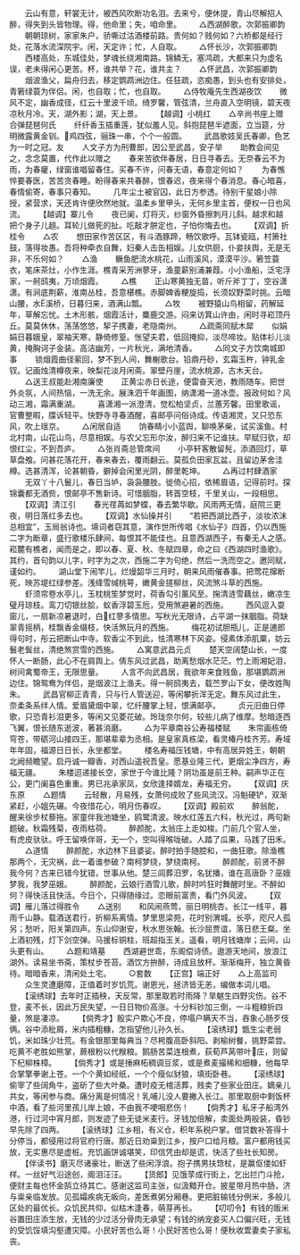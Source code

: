 <!-- { "loadSidebar": true } -->
　　云山有意，轩裳无计，被西风吹断功名泪。去来兮，便休提，青山尽解招人醉，得失到头皆物理。得，他命里；失，咱命里。
　　△西湖醉歌，次郭振卿韵
　　朝朝琼树，家家朱户，骄嘶过沽酒楼前路。贵何如？贱何如？六桥都是经行处，花落水流深院宇。闲，天定许；忙，人自取。
　　△怀长沙，次郭振卿韵
　　西楼高处，东城佳处，梦魂长绕湘南路。锦鳞无，塞鸿疏，大都来只为虚名误，老未得闲心更苦。杯，谁共举？花，谁共主？
　　△怀武昌，次郭振卿韵
　　烟波渔父，扁舟归去，移定鹦鹉洲边住。任狂疏，恣痴愚，到头也有安排处，青箬绿蓑为伴侣。闲，也自取；忙，也自取。
　　△侍牧庵先生西湖夜饮
　　微风不定，幽香成径，红云十里波千顷。绮罗馨，管弦清，兰舟直入空明镜，碧天夜凉秋月冷。天，湖外影；湖，天上景。
　　【越调】小桃红
　　△辛尚书座上赠合弹琵琶何氏
　　纤纤香玉插重莲，犹似羞人见。斜抱琵琶半遮面，立当筵，分明微露黄金钏。鸡四弦，骊珠一串，个个一般圆。
　　武昌歌妓吴氏春卿，色艺为一时之冠。友
　　人文子方为刑曹郎，因公至武昌，安子举
　　助教会间见之，念念莫置，代作此以赠之
　　春来苦欲伴春居，日日寻春去。无奈春云不为雨，为春癯，绿窗谁唱留春住。买春不许，问春无语，春意定何如？
　　为春憔悴要春医，苦苦贪春睡。盼得春来共春醉，恨春迟，夜来得个春消息。春心暗喜，春情偷寄，春事只春知。
　　几年尘土被官囚，此日方参透。待别干星娘小除授，紧营求，天还肯许便欣然地就。温柔乡里甲头，无何乡里主首，便权一日也风流。
　　【越调】寨儿令
　　夜已阑，灯将灭，纱窗外昏擦刺月儿斜。越求和越把个身子儿趄。耳轮儿做死的扯。吃敲才胼定也，子怕你悔去也。
　　【双调】折桂令
　　△农
　　想田家作苦区区，有斗酒豚蹄，畅饮歌呼。瓦钵瓷瓯，村箫社鼓，落得妆愚。吾将种牵衣自舞，妇秦人击缶相娱。儿女供厨，仆妾扶舆，无是无非，不乐何如？
　　△渔
　　鳜鱼肥流水桃花，山雨溪风，漠漠平沙。箬笠蓑衣，笔床茶灶，小作生涯。樵青采芳洲蓼牙，渔童薪别浦兼葭。小小渔船，泛宅浮家，一舸鸱夷，万顷烟霞。
　　△樵
　　正山寒黄独无苗，听斤斧丁丁，空谷潇潇。有涧底荆薪，淮南丛桂，吾意椹樵。赤脚婢香粳旋捣，长须奴野菜时挑。云暗山腰，水Ё溪桥，日暮归来，酒满山瓢。
　　△牧
　　被野猿山鸟相留，药解延年，草解忘忧。土木形骸，烟霞活计，麋鹿交游。闷来访箕山许由，闲时寻崧顶丹丘。莫莫休休，荡荡悠悠，挈子携妻，老隐南州。
　　△疏斋同赋木犀
　　似娟娟日暮娥皇，翠袖天寒，静倚修篁。怅望夫君，低回掩抑，淡尽啼妆。贴体衫儿淡黄，掩胸诃子金装。高洁幽芳，一片秋光，满地清香。
　　△同文子方饮南城即事
　　锁烟霞曲径萦回，梦不到人间，舞榭歌台。铅鼎丹砂，玄霜玉杵，钟乳金钗。记画烛清樽夜来，映梨花淡月闲斋。翠壁丹崖，流水桃源，古木天台。
　　△送王叔能赴湘南廉使
　　正黄尘赤日长途，便雷奋天池，教雨随车。把世外炎氛，人间热恼，一洗无余。展洙泗千年画图，纳潇湘一道冰壶。报政何如？风动三湘，霜满重湖。
　　喜潇湘一派澄清，觉松柏坚贞，兰蕙芳馨。田里歌谣，官曹整暇，牒诉轻平。快野寺寻春酒醒，喜邮亭问俗诗成。传语湘灵，又只恐东风，吹上瑶京。
　　△闲居自适
　　饷春睛小小蓝舆，聊唤茅柴，试买溪鱼。村北村南，山花山鸟，尽意相娱。与农父忘形尔汝，醉归来不记谁扶。早赋归欤，却恨红尘，不到吾庐。
　　△张肖斋总管席间
　　小亭轩客散留髡，添酒回灯，草草盘飧。问甚花落花开，春来春去，覆雨翻云。莫孤负田家瓦盆，且留边茅舍洼樽。选甚清浑，论甚朝昏，擗掉会闲里光阴，醉里乾坤。
　　△再过村肆酒家
　　无双丫十八鬟儿，春日当垆，袅袅腰肢。徙倚心招，依稀眉语，记得前时。探锦囊都无酒赀，恨邮亭不售新诗。可惜胭脂，转首空枝，千里关山，一段相思。
　　【双调】清江引
　　春光荏苒如梦蝶，春去繁华歇。风雨两无情，庭院三更夜，明日落红多去也。
　　【双调】水仙操并引
　　“若把西湖比西子，淡妆浓沫总相宜”，玉局翁诗也。填词者窃其意，演作世所传唱《水仙子》四首，仍以西施二字为断章，盛行歌楼乐肆间，每恨其不能佳也。且意西湖西子，有秦无人之感。崧麓有樵者，闻而是之，即以春、夏、秋、冬赋四章，命之曰《西湖四时渔歌》。其约，首句韵以儿字，时字为之次，西施二字为句绝，然后一洗而空之。邀同赋，谨如约。
　　湖山堂下闹竿儿，烂熳韶华三月时，朝来风雨催春事。把莺花撺断死，映苏堤红绿参差。浅绛雪缄桃萼，嫩黄金搓柳丝，风流煞斗草的西施。
　　虾须帘卷水亭儿，玉枕桃笙梦觉时，荷香勾引薰风至。掬清涟雪藕丝，嫩凉生璧月琼枝。鸾刀切银丝脍，蚁香浮碧玉卮，受用煞避暑的西施。
　　西风逗入耍窗儿，一扇新凉暑退时，白红蓼多情思。写秋光无限诗，占平湖一抹胭脂。荷缺翠青摇柄，桂飘香金缀枝，快活煞玩月的西施。
　　梅花初试胆瓶儿，正是逋郎得句时，彤云把断山中寺。软香尘不到此，怯清寒林下风姿。侵素体添肌粟，妨云鬟老鬓丝，清绝煞赏雪的西施。
　　△寓意武昌元贞
　　楚天空阔楚山长，一度怀人一断肠，此心不在肩舆上。倩东风过武昌，助离愁烟水茫茫。竹上雨湘妃泪，树间禽蜀帝王，无限思量。
　　人言不向武昌居，我欲年来食贱鱼，那堪鹦鹉洲边住。锦鸳鸯为伴侣，是烟波江上渔夫。得一舸鸱夷去，载苎罗山下女，便改姓陶朱。
　　武昌官柳正青青，只与行人管送迎，等闲攀折浑无定。舞东风过此生，奈柔条系绊人情。爱眉黛烟中翠，忆纤腰掌上轻，恨满邮亭。
　　贞元旧曲日停歌，只恐青衫泪更多，等闲又见菱花破。玲珑奈尔何，较些儿病了维摩。愁暗逐西飞翼，恨长随东逝波，著甚消磨。
　　△为平章南谷公寿福楼赋
　　朱帘画栋倚穹苍，带砺河山接四王，那堪辈辈为丞相。是皇家真栋梁，看灵椿丹桂齐芳。寿域年年固，福源日日长，永坐都堂。
　　楼名寿福压钱塘，中有高居异姓王，朝朝北阙频瞻望。启丹诚一瓣香，对西山遥祝吾皇。愿基业隆三代，更烟尘净四方，寿福无疆。
　　朱楼迢递接长空，家世于今谁比隆？阴功虽是前王种。嗣声华正在公，更门阑喜色重重。男已兆承家凤，女欣逢择婿龙，寿福无穷。
　　【双调】庆东原
　　△题情
　　云轻散，月易残，女萧何成败了些风流汉。冯魁硬铲，双渐紧赶，小姐先碾。今夜惜花心，明月伤春叹。
　　【双调】殿前欢
　　醉翁酡，醒来徐步杖藜拖。家童伴我池塘坐，鸥鹭清波。映水红莲五六科，秋光过，两句新题破。秋霜残菊，夜雨枯荷。
　　醉颜酡，太翁庄上走如梭。门前几个官人坐，有虎皮驮驮。呼王留唤伴哥，无一个，空叫得喉咙破。人踏了瓜果，马践了田禾。
　　△道情
　　醉颜酡，水边林下且婆娑。醉时拍手随腔和，一曲狂歌。除渔樵那两个，无灾祸，此一着谁参破？南柯梦绕，梦绕南柯。
　　醉颜酡，前贤不醉我今何？古来已错今犹错，世事从他。楚三闾葬汨罗，名犹播，谁在高唐卧？巫娥梦我，我梦巫娥。
　　醉颜酡，云娘行酒雪儿歌，醉时吟狂时舞醒时坐。不醉如何？得快活且快活。今日个，只得随缘过。恋眼前富贵，看门外风波。
　　【双调】雁儿落过得胜令
　　△送别
　　和风闹燕莺，丽日明桃杏。长江一线平，暮雨千山静。载酒送君行，折柳系离情。梦里思梁苑，花时别渭城。长亭，咫尺人孤另；愁听，阳关第四声。东山仰谢安，秋水思张翰。长沙屈贾谊，落日悲王粲。坐上酒初残，灯下剑空弹。马援标铜柱，班超指玉关。遥看，明月钱塘岸；云间，山头更有山。
　　△题和靖墓
　　西湖避世乖，东阁偿诗债。遨游天地间，放浪江湖外。读易坐书斋，策杖步苍苔。酒饮方拚醉，诗成且放杯。渐渐梅开，独立黄昏待。暗暗香来，清闲处土宅。
　　○套数
　　【正宫】端正好
　　△上高监司
　　众生灵遭磨障，正值着时岁饥荒。谢恩光，拯济皆无恙，编做本词儿唱。
　　【滚绣球】去年时正插秧，天反常，那里取若时雨降？旱魃生四野灾伤。谷不登，麦不长，因此万民失望，一日日物价高涨。十分料钞加三倒，一斗粗粮折四量，煞是凄凉。
　　【倘秀才】殷实户欺心不良，停塌户瞒天不当，吞象心肠歹伎俩。谷中添秕屑，米内插粗糠，怎指望他儿孙久长。
　　【滚绣球】甑生尘老弱饥，米如珠少壮荒。有金银那里每典当？尽枵腹高卧斜阳。剥榆树餐，挑野菜尝。吃黄不老胜如熊掌，蕨根粉以代糇粮。鹅肠苦菜连根煮，荻荀芦莴带叶庄，则留下杞柳株樟。
　　【倘秀才】或是捶麻柘稠调豆浆，或是煮麦撮稀和细糠，他每早合掌擎拳谢上苍。一个个黄如经纸，一个个瘦似豺狼，填街卧巷。
　　【滚绣球】偷宰了些阔角牛，盗斫了些大叶桑。遭时疫无棺活葬，贱卖了些家业田庄。嫡亲儿共女，等闲参与商。痛分离是何情况！乳哺儿没人要撇入长江。那里取厨中剩饭杯中酒，看了些河里孩儿岸上娘，不由我不哽咽悲伤！
　　【倘秀才】私牙子船湾外港，行过河中宵月郎，则发迹了些无徒米麦行。牙钱加倍解，卖面处两般装，昏钞早先除了四两。
　　【滚绣球】江乡相，有义仓，积年系税户掌。借贷数补答得十分停当，都侵用过将官府行唐。那近日劝粜到江乡，按户口给月粮。富户都用钱买放，无实惠尽是虚桩。充饥画饼诚堪笑，印信凭由却是谎，快活了些社长知房。
　　【伴读书】磨灭尽诸豪壮，断送了些闲浮浪。抱子携男扶筇杖，是赢伛偻如虾样。一丝好气沿途创，阁泪汪汪。
　　【货郎】见饿莩成行街上，乞出拦门斗抢，便财主每也怀金鹄立待其亡。感谢这监司主张，似汲黯开仓。披星带月热中肠，济与粜亲临发放。见孤孀疾病无皈向，差医煮粥分厢巷。更把脏输钱分例米，多般儿区处的最优长。众饥民共仰，似枯木逢春，萌芽再长。
　　【叨叨令】有钱的贩米谷置田庄添生放，无钱的少过活分骨肉无承望；有钱的纳宠妾买人口偏兴旺，无钱的受饥馁填沟壑遭灾障。小民好苦也么哥！小民好苦也么哥！便秋收鬻妻卖子家私丧。

